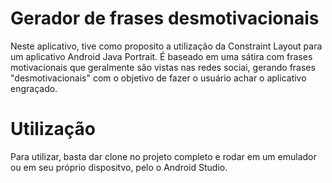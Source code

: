 # Gerador de frases desmotivacionais
Neste aplicativo, tive como proposito a utilização da Constraint Layout para um aplicativo Android Java Portrait. 
É baseado em uma sátira com frases motivacionais que geralmente são vistas nas redes sociai, gerando frases "desmotivacionais" 
com o objetivo de fazer o usuário achar o aplicativo engraçado.

# Utilização
Para utilizar, basta dar clone no projeto completo e rodar em um emulador ou em seu próprio dispositvo, pelo o Android Studio.
